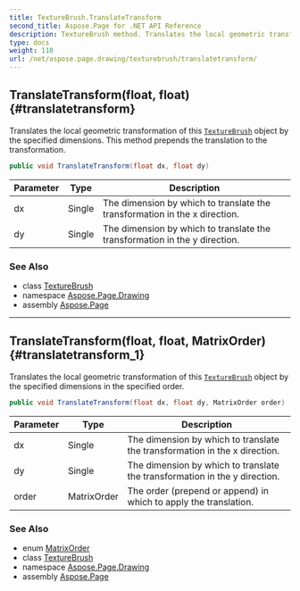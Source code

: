 ```yaml
---
title: TextureBrush.TranslateTransform
second_title: Aspose.Page for .NET API Reference
description: TextureBrush method. Translates the local geometric transformation of this TextureBrush object by the specified dimensions. This method prepends the translation to the transformation
type: docs
weight: 110
url: /net/aspose.page.drawing/texturebrush/translatetransform/
---
```

## TranslateTransform(float, float) {#translatetransform}

Translates the local geometric transformation of this [`TextureBrush`](../) object by the specified dimensions. This method prepends the translation to the transformation.

```csharp
public void TranslateTransform(float dx, float dy)
```

| Parameter | Type | Description |
| --- | --- | --- |
| dx | Single | The dimension by which to translate the transformation in the x direction. |
| dy | Single | The dimension by which to translate the transformation in the y direction. |

### See Also

* class [TextureBrush](../)
* namespace [Aspose.Page.Drawing](../../texturebrush/)
* assembly [Aspose.Page](../../../)

---

## TranslateTransform(float, float, MatrixOrder) {#translatetransform_1}

Translates the local geometric transformation of this [`TextureBrush`](../) object by the specified dimensions in the specified order.

```csharp
public void TranslateTransform(float dx, float dy, MatrixOrder order)
```

| Parameter | Type | Description |
| --- | --- | --- |
| dx | Single | The dimension by which to translate the transformation in the x direction. |
| dy | Single | The dimension by which to translate the transformation in the y direction. |
| order | MatrixOrder | The order (prepend or append) in which to apply the translation. |

### See Also

* enum [MatrixOrder](../../../aspose.page.drawing.drawing2d/matrixorder/)
* class [TextureBrush](../)
* namespace [Aspose.Page.Drawing](../../texturebrush/)
* assembly [Aspose.Page](../../../)


